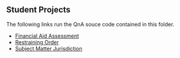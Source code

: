 ## Student Projects

The following links run the QnA souce code contained in this folder. 

- [Financial Aid Assessment](http://www.qnamarkup.org/i/?source=http://colarusso.github.io/QnAMarkup/examples/source/LASM-2016/fin_aid.txt)
- [Restraining Order](http://www.qnamarkup.org/i/?source=http://colarusso.github.io/QnAMarkup/examples/source/LASM-2016/restraining_order.txt)
- [Subject Matter Jurisdiction](http://www.qnamarkup.org/i/?source=http://colarusso.github.io/QnAMarkup/examples/source/LASM-2016/subject_matter_jurisdiction.txt)
